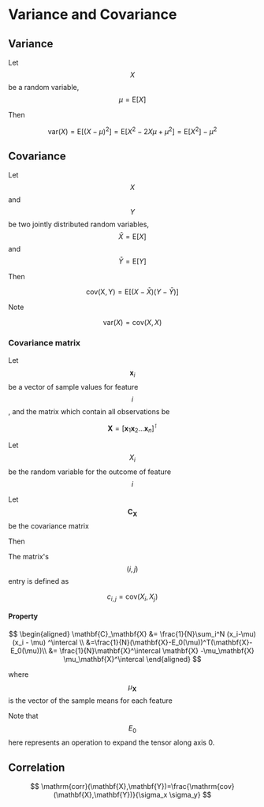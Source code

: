 # Variance and Covariance

## Variance

Let $$X$$ be a random variable, $$\mu = \mathrm{E}[X]$$

Then

$$ \mathrm{var}(X) = \mathrm{E}[(X-\mu)^2] = \mathrm{E}[X^2-2X\mu+\mu^2] =\mathrm{E}[X^2]-\mu^2$$

## Covariance

Let $$X$$ and $$Y$$ be two jointly distributed random variables, $$\bar{X} = \mathrm{E}[X]$$ and $$\bar{Y} = \mathrm{E}[Y]$$

Then

$$ \mathrm{cov(X, Y)} = \mathrm{E}[(X-\bar{X})(Y-\bar{Y})]$$

Note

$$\mathrm{var}(X) = \mathrm{cov}(X,X)$$

### Covariance matrix

Let $$\mathbf{x}_i$$ be a vector of sample values for feature $$i$$ , and the matrix which contain all observations be

$$\mathbf{X} = [\mathbf{x}_1 \mathbf{x}_2 \dots \mathbf{x}_n]^\intercal$$

Let $$X_i$$ be the random variable for the outcome of feature $$i$$ 

Let $$\mathbf{C}_{\mathbf{X}}$$ be the covariance matrix

Then

The matrix's $$(i,j)$$ entry is defined as

$$c_{i,j} = \mathrm{cov}(X_i, X_j)$$

#### Property

$$
\begin{aligned}
\mathbf{C}_\mathbf{X} &= \frac{1}{N}\sum_i^N (x_i-\mu) (x_i - \mu) ^\intercal \\
&=\frac{1}{N}(\mathbf{X}-E_0(\mu))^T(\mathbf{X}-E_0(\mu))\\
&= \frac{1}{N}\mathbf{X}^\intercal \mathbf{X} -\mu_\mathbf{X} \mu_\mathbf{X}^\intercal
\end{aligned}
$$

where $$\mu_\mathbf{X}$$ is the vector of the sample means for each feature

Note that $$E_0$$ here represents an operation to expand the tensor along axis 0.

## Correlation

$$
\mathrm{corr}(\mathbf{X},\mathbf{Y})=\frac{\mathrm{cov}(\mathbf{X},\mathbf{Y})}{\sigma_x \sigma_y}
$$

